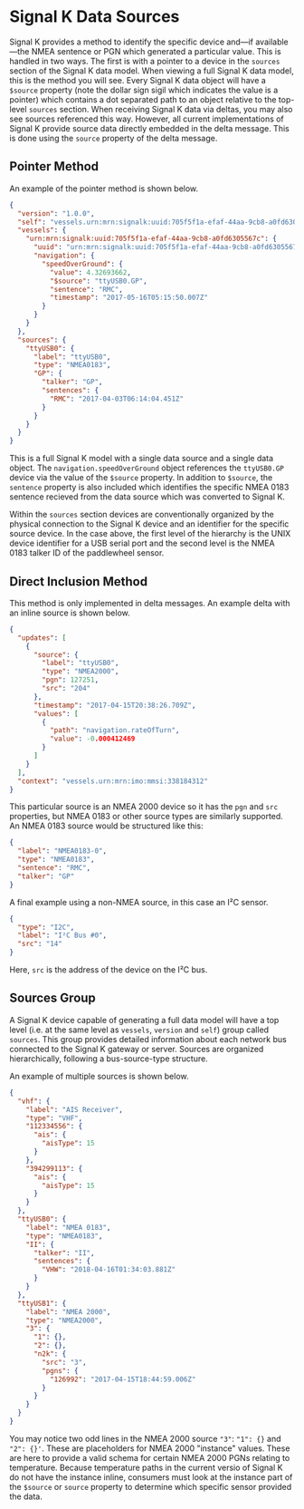 # Signal K Data Sources

Signal K provides a method to identify the specific device and—if available—the NMEA sentence or PGN which generated a
particular value. This is handled in two ways. The first is with a pointer to a device in the `sources` section of the
Signal K data model. When viewing a full Signal K data model, this is the method you will see. Every Signal K data
object will have a `$source` property (note the dollar sign sigil which indicates the value is a pointer) which
contains a dot separated path to an object relative to the top-level `sources` section. When receiving Signal K data
via deltas, you may also see sources referenced this way. However, all current implementations of Signal K provide
source data directly embedded in the delta message. This is done using the `source` property of the delta message.

## Pointer Method

An example of the pointer method is shown below.

```json
{
  "version": "1.0.0",
  "self": "vessels.urn:mrn:signalk:uuid:705f5f1a-efaf-44aa-9cb8-a0fd6305567c",
  "vessels": {
    "urn:mrn:signalk:uuid:705f5f1a-efaf-44aa-9cb8-a0fd6305567c": {
      "uuid": "urn:mrn:signalk:uuid:705f5f1a-efaf-44aa-9cb8-a0fd6305567c",
      "navigation": {
        "speedOverGround": {
          "value": 4.32693662,
          "$source": "ttyUSB0.GP",
          "sentence": "RMC",
          "timestamp": "2017-05-16T05:15:50.007Z"
        }
      }
    }
  },
  "sources": {
    "ttyUSB0": {
      "label": "ttyUSB0",
      "type": "NMEA0183",
      "GP": {
        "talker": "GP",
        "sentences": {
          "RMC": "2017-04-03T06:14:04.451Z"
        }
      }
    }
  }
}
```

This is a full Signal K model with a single data source and a single data object. The `navigation.speedOverGround`
object references the `ttyUSB0.GP` device via the value of the `$source` property. In addition to `$source`, the
`sentence` property is also included which identifies the specific NMEA 0183 sentence recieved from the data source
which was converted to Signal K.

Within the `sources` section devices are conventionally organized by the physical connection to the Signal K device and
an identifier for the specific source device. In the case above, the first level of the hierarchy is the UNIX device
identifier for a USB serial port and the second level is the NMEA 0183 talker ID of the paddlewheel sensor.

## Direct Inclusion Method

This method is only implemented in delta messages. An example delta with an inline source is shown below.

```json
{
  "updates": [
    {
      "source": {
        "label": "ttyUSB0",
        "type": "NMEA2000",
        "pgn": 127251,
        "src": "204"
      },
      "timestamp": "2017-04-15T20:38:26.709Z",
      "values": [
        {
          "path": "navigation.rateOfTurn",
          "value": -0.000412469
        }
      ]
    }
  ],
  "context": "vessels.urn:mrn:imo:mmsi:338184312"
}
```

This particular source is an NMEA 2000 device so it has the `pgn` and `src` properties, but NMEA 0183 or other source
types are similarly supported. An NMEA 0183 source would be structured like this:

```json
{
  "label": "NMEA0183-0",
  "type": "NMEA0183",
  "sentence": "RMC",
  "talker": "GP"
}
```

A final example using a non-NMEA source, in this case an I²C sensor.

```json
{
  "type": "I2C",
  "label": "I²C Bus #0",
  "src": "14"
}
```

Here, `src` is the address of the device on the I²C bus.

## Sources Group

A Signal K device capable of generating a full data model will have a top level (i.e. at the same level as `vessels`,
`version` and `self`) group called `sources`. This group provides detailed information about each network bus connected
to the Signal K gateway or server. Sources are organized hierarchically, following a bus-source-type structure.

An example of multiple sources is shown below.

```json
{
  "vhf": {
    "label": "AIS Receiver",
    "type": "VHF",
    "112334556": {
      "ais": {
        "aisType": 15
      }
    },
    "394299113": {
      "ais": {
        "aisType": 15
      }
    }
  },
  "ttyUSB0": {
    "label": "NMEA 0183",
    "type": "NMEA0183",
    "II": {
      "talker": "II",
      "sentences": {
        "VHW": "2018-04-16T01:34:03.881Z"
      }
    }
  },
  "ttyUSB1": {
    "label": "NMEA 2000",
    "type": "NMEA2000",
    "3": {
      "1": {},
      "2": {},
      "n2k": {
        "src": "3",
        "pgns": {
          "126992": "2017-04-15T18:44:59.006Z"
        }
      }
    }
  }
}
```

You may notice two odd lines in the NMEA 2000 source `"3"`: `"1": {}` and `"2": {}'`. These are placeholders for NMEA
2000 "instance" values. These are here to provide a valid schema for certain NMEA 2000 PGNs relating to temperature.
Because temperature paths in the current versio of Signal K do not have the instance inline, consumers must look at the
instance part of the `$source` or `source` property to determine which specific sensor provided the data.
